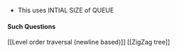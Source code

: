
- This uses INTIAL SIZE of QUEUE
  
  
#### Such Questions
[[Level order traversal (newline based)]]
[[ZigZag tree]]